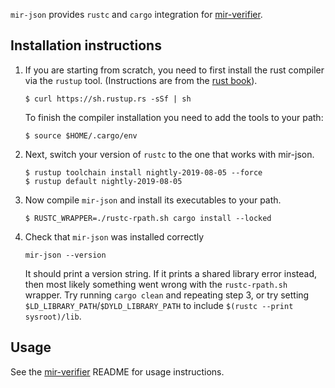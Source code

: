 `mir-json` provides `rustc` and `cargo` integration for
[mir-verifier][mir-verifier-repo].

## Installation instructions

1. If you are starting from scratch, you need to first install the rust
compiler via the `rustup` tool. (Instructions are from the [rust
book](https://doc.rust-lang.org/book/2018-edition/ch01-01-installation.html)).

       $ curl https://sh.rustup.rs -sSf | sh

   To finish the compiler installation you need to add the tools to your path:

       $ source $HOME/.cargo/env

2. Next, switch your version of `rustc` to the one that works with mir-json.

       $ rustup toolchain install nightly-2019-08-05 --force
       $ rustup default nightly-2019-08-05

3. Now compile `mir-json` and install its executables to your path.

       $ RUSTC_WRAPPER=./rustc-rpath.sh cargo install --locked

4. Check that `mir-json` was installed correctly

       mir-json --version

   It should print a version string.  If it prints a shared library error
   instead, then most likely something went wrong with the `rustc-rpath.sh`
   wrapper.  Try running `cargo clean` and repeating step 3, or try setting
   `$LD_LIBRARY_PATH`/`$DYLD_LIBRARY_PATH` to include `$(rustc --print
   sysroot)/lib`.


## Usage

See the [mir-verifier][mir-verifier-repo] README for usage instructions.


[mir-verifier-repo]: https://github.com/GaloisInc/mir-verifier
